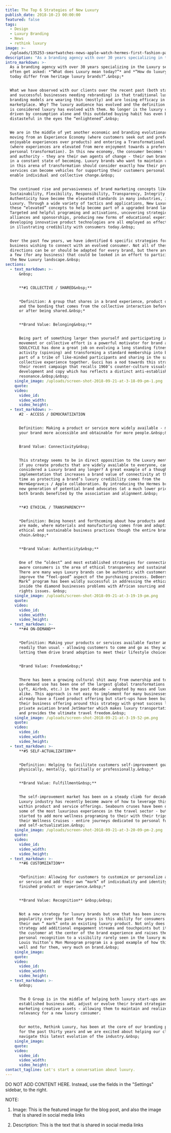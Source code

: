 ```yaml
---
title: The Top 6 Strategies of New Luxury
publish_date: 2018-10-23 00:00:00
featured: false
tags:
  - Design
  - Luxury Branding
  - News
  - rethink luxury
image: >-
  /uploads/135253-smartwatches-news-apple-watch-hermes-first-fashion-partnership-creates-unique-offering-pictures-image1-voq5bwfipa-1.jpg
description: "As a branding agency with over 30 years specializing in the Luxury sector, we often get asked:\_ “What does Luxury mean today?” and\_ “How do luxury brands today differ from heritage luxury brands?”."
intro_markdown: >-
  As a branding agency with over 30 years specializing in the Luxury sector, we
  often get asked: *“What does Luxury mean today?”* and *“How do luxury brands
  today differ from heritage luxury brands?”.&nbsp;*


  What we have observed with our clients over the recent past (both start-ups
  and successful businesses needing rebranding) is that traditional luxury
  branding models are wearing thin (mostly) and are losing efficacy in today’s
  marketplace. Why? The luxury audience has evolved and the definition for what
  is considered luxury has evolved with them. No longer is the luxury consumer
  driven by consumption alone and this outdated buying habit has even become
  distasteful in the eyes the “enlightened”.&nbsp;


  We are in the middle of yet another economic and branding evolutionary shift:
  moving from an Experience Economy (where customers seek out and prefer
  enjoyable experiences over products) and entering a Transformational Economy
  (where experiences are elevated from mere enjoyment towards a preference for
  personal transformation). In this new economy, the consumer becomes the expert
  and authority - they are their own agents of change - their own brand that’s
  in a constant state of becoming. Luxury brands who want to maintain relevancy
  in this arena of transformation should consider exactly how their products and
  services can become vehicles for supporting their customers personal brand and
  enable individual and collective change.&nbsp;


  The continued rise and pervasiveness of brand marketing concepts like
  Sustainability, Flexibility, Responsibility, Transparency, Integrity and
  Authenticity have become the elevated standards in many industries, including
  Luxury. Through a wide variety of tactics and applications, New Luxury employs
  these “elevated” concepts to help become part of a upgraded brand landscape.
  Targeted and helpful programing and activations, uncovering strategic
  alliances and sponsorships, producing new forms of educational experiences and
  developing innovative product technologies are all employed as effective means
  in illustrating credibility with consumers today.&nbsp;


  Over the past few years, we have identified 6 specific strategies for Luxury
  business wishing to connect with an evolved consumer. Not all of these
  directions can be or should be adapted for every brand, but there are at least
  a few (for any business) that could be looked in an effort to participate in
  the New Luxury landscape.&nbsp;
sections:
  - text_markdown: >-
      &nbsp;


      **#1 COLLECTIVE / SHARED&nbsp;**


      *Definition: A group that shares in a brand experience, product or service
      and the bonding that comes from the collective interaction before, during
      or after being shared.&nbsp;*


      **Brand Value: Belonging&nbsp;**


      Being part of something larger then yourself and participating in a
      movement or collective effort is a powerful motivator for brand adoption.
      SOULCYCLE has done a great job on evolving a long standing fitness
      activity (spinning) and transforming a standard membership into becoming
      part of a tribe of like-minded participants and sharing in the same
      collective experience together. Gucci has a nod towards this strategy in
      their recent campaign that recalls 1960’s counter-culture visuals, product
      development and copy which has reflects a distinct anti-establishment
      resonance.&nbsp;&nbsp;
    single_image: /uploads/screen-shot-2018-09-21-at-3-18-09-pm-1.png
    quote:
    video:
      video_id:
      video_width:
      video_height:
  - text_markdown: >-
      #2 - ACCESS / DEMOCRATIZATION


      Definition: Making a product or service more widely available - making
      your brand more accessible and obtainable for more people.&nbsp;&nbsp;


      Brand Value: Connectivity&nbsp;


      This strategy seems to be in direct opposition to the Luxury mentality -
      if you create products that are widely available to everyone, can you be
      considered a Luxury brand any longer? A great example of a thoughtful
      implementation that increases a brand value of connectivity at the same
      time as protecting a brand’s luxury credibility comes from the
      Herm&egrave;s / Apple collaboration. By introducing the Hermes brand to a
      new generation of potential brand advocates (at a much lower price point),
      both brands benefited by the association and alignment.&nbsp;


      **#3 ETHICAL / TRANSPARENCY**


      *Definition: Being honest and forthcoming about how products and services
      are made, where materials and manufacturing comes from and adopting
      ethical and sustainable business practices though the entire brand supply
      chain.&nbsp;*


      **Brand Value: Authenticity&nbsp;**


      One of the “oldest” and most established strategies for connecting with
      aware consumers is the area of ethical transparency and sustainability.
      There are many ways Luxury brands can be authentic with customers and
      improve the “feel-good” aspect of the purchasing process. DeBeers “Forever
      Mark” program has been wildly successful in addressing the ethical issues
      inside the diamond businesses problems with African sourcing and human
      rights issues. &nbsp;
    single_image: /uploads/screen-shot-2018-09-21-at-3-19-19-pm.png
    quote:
    video:
      video_id:
      video_width:
      video_height:
  - text_markdown: >-
      **#4 ON-DEMAND**


      *Definition: Making your products or services available faster and more
      readily than usual - allowing customers to come and go as they wish and
      letting them drive brand adoption to meet their lifestyle choices.&nbsp;*


      *Brand Value: Freedom&nbsp;*


      There has been a growing cultural shit away from ownership and towards
      on-demand use has been one of the largest global transformations (Uber,
      Lyft, Airbnb, etc.) in the past decade - adopted by mass and luxury brands
      alike. This approach is not easy to implement for many businesses that
      already have a fixed product offering but start-ups have been building
      their business offering around this strategy with great success like
      private aviation brand JetSmarter which makes luxury transportation fluid
      and provides the ultimate travel freedom.&nbsp;
    single_image: /uploads/screen-shot-2018-09-21-at-3-19-52-pm.png
    quote:
    video:
      video_id:
      video_width:
      video_height:
  - text_markdown: >-
      **#5 SELF-ACTUALIZATION**


      *Definition: Helping to facilitate customers self-improvement goals:
      physically, mentally, spiritually or professionally.&nbsp;*


      **Brand Value: Fulfillment&nbsp;**


      The self-improvement market has been on a steady climb for decades but the
      Luxury industry has recently become aware of how to leverage this trend
      within product and service offerings. Seabourn cruses have been offering
      some of the most luxurious experiences in the travel sector - but has
      started to add more wellness programing to their with their trips with
      their Wellness Cruises - entire journeys dedicated to personal fulfillment
      and self-actualization.&nbsp;
    single_image: /uploads/screen-shot-2018-09-21-at-3-20-09-pm-2.png
    quote:
    video:
      video_id:
      video_width:
      video_height:
  - text_markdown: >-
      **#6 CUSTOMIZATION**


      *Definition: Allowing for customers to customize or personalize a product
      or service and add their own “mark” of individuality and identity to the
      finished product or experience.&nbsp;*


      **Brand Value: Recognition** &nbsp;&nbsp;


      Not a new strategy for luxury brands but one that has been increasing in
      popularity over the past few years is this ability for consumers to place
      their own “ mark” onto an existing luxury product. Not only does this
      strategy add additional engagement streams and touchpoints but it places
      the customer at the center of the brand experience and raises the level of
      personal recognition to a visibility rarely seen in the luxury market.
      Louis Vuitton’s Mon Monogram program is a good example of how this is done
      well and for them, very much on brand.&nbsp;
    single_image:
    quote:
    video:
      video_id:
      video_width:
      video_height:
  - text_markdown: >-
      &nbsp;


      The O Group is in the middle of helping both luxury start-ups and well
      established business add, adjust or evolve their brand strategies and
      marketing creative assets - allowing them to maintain and realize their
      relevancy for a new luxury consumer.


      Our motto, Rethink Luxury, has been at the core of our branding practice
      for the past thirty years and we are excited about helping our clients
      navigate this latest evolution of the industry.&nbsp;
    single_image:
    quote:
    video:
      video_id:
      video_width:
      video_height:
contact_tagline: Let's start a conversation about luxury.
---
```


DO NOT ADD CONTENT HERE. Instead, use the fields in the "Settings" sidebar, to the right.

NOTE:

1. Image: This is the featured image for the blog post, and also the image that is shared in social media links

2. Description: This is the text that is shared in social media links